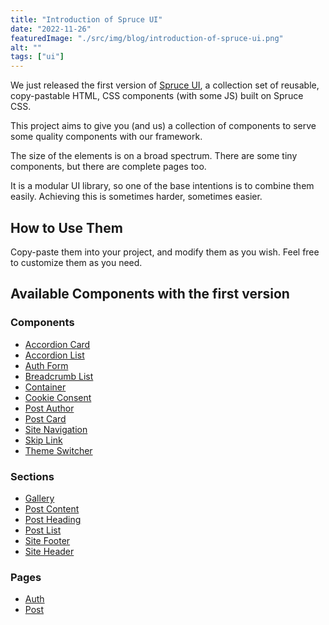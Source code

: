 ```yaml
---
title: "Introduction of Spruce UI"
date: "2022-11-26"
featuredImage: "./src/img/blog/introduction-of-spruce-ui.png"
alt: ""
tags: ["ui"]
---
```


<p class="lead">We just released the first version of <a href="/ui/getting-started/introduction">Spruce UI</a>, a collection set of reusable, copy-pastable HTML, CSS components (with some JS) built on Spruce CSS.</p>

This project aims to give you (and us) a collection of components to serve some quality components with our framework.

The size of the elements is on a broad spectrum. There are some tiny components, but there are complete pages too.

It is a modular UI library, so one of the base intentions is to combine them easily. Achieving this is sometimes harder, sometimes easier.

## How to Use Them

Copy-paste them into your project, and modify them as you wish. Feel free to customize them as you need.

## Available Components with the first version

### Components

- [Accordion Card](/ui/component/accordion-card)
- [Accordion List](/ui/component/accordion-list)
- [Auth Form](/ui/component/auth-form)
- [Breadcrumb List](/ui/component/breadcrumb-list)
- [Container](/ui/component/container)
- [Cookie Consent](/ui/component/cookie-consent)
- [Post Author](/ui/component/post-author)
- [Post Card](/ui/component/post-card)
- [Site Navigation](/ui/component/site-navigation)
- [Skip Link](/ui/component/skip-link)
- [Theme Switcher](/ui/component/theme-switcher)

### Sections

- [Gallery](/ui/section/gallery)
- [Post Content](/ui/section/post-content)
- [Post Heading](/ui/section/post-heading)
- [Post List](/ui/section/post-list)
- [Site Footer](/ui/section/site-footer)
- [Site Header](/ui/section/site-header)

### Pages

- [Auth](/ui/page/auth)
- [Post](/ui/page/post)
